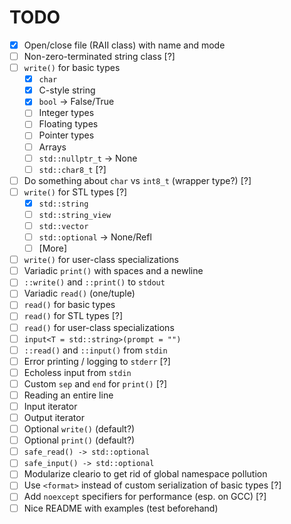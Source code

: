 # TODO

* [x] Open/close file (RAII class) with name and mode
* [ ] Non-zero-terminated string class [?]
* [ ] `write()` for basic types
    * [x] `char`
    * [x] C-style string
    * [x] `bool` -> False/True
    * [ ] Integer types
    * [ ] Floating types
    * [ ] Pointer types
    * [ ] Arrays
    * [ ] `std::nullptr_t` -> None
    * [ ] `std::char8_t` [?]
* [ ] Do something about `char` vs `int8_t` (wrapper type?) [?]
* [ ] `write()` for STL types [?]
    * [x] `std::string`
    * [ ] `std::string_view`
    * [ ] `std::vector`
    * [ ] `std::optional` -> None/Refl
    * [ ] [More]
* [ ] `write()` for user-class specializations
* [ ] Variadic `print()` with spaces and a newline
* [ ] `::write()` and `::print()` to `stdout`
* [ ] Variadic `read()` (one/tuple)
* [ ] `read()` for basic types
* [ ] `read()` for STL types [?]
* [ ] `read()` for user-class specializations
* [ ] `input<T = std::string>(prompt = "")`
* [ ] `::read()` and `::input()` from `stdin`
* [ ] Error printing / logging to `stderr` [?]
* [ ] Echoless input from `stdin`
* [ ] Custom `sep` and `end` for `print()` [?]
* [ ] Reading an entire line
* [ ] Input iterator
* [ ] Output iterator
* [ ] Optional `write()` (default?)
* [ ] Optional `print()` (default?)
* [ ] `safe_read() -> std::optional`
* [ ] `safe_input() -> std::optional`
* [ ] Modularize cleario to get rid of global namespace pollution
* [ ] Use `<format>` instead of custom serialization of basic types [?]
* [ ] Add `noexcept` specifiers for performance (esp. on GCC) [?]
* [ ] Nice README with examples (test beforehand)
